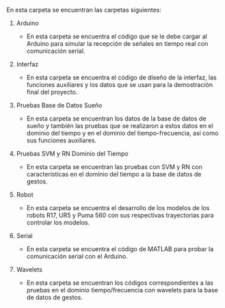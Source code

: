 En esta carpeta se encuentran las carpetas siguientes:

1. Arduino
    * En esta carpeta se encuentra el código que se le debe cargar al Arduino para simular la recepción de señales en tiempo real con comunicación serial.
    
2. Interfaz
    * En esta carpeta se encuentra el código de diseño de la interfaz, las funciones auxiliares y los datos que se usan para la demostración final del proyecto.

3. Pruebas Base de Datos Sueño
    * En esta carpeta se encuentran los datos de la base de datos de sueño y también las pruebas que se realizaron a estos datos en el dominio del tiempo y en el dominio del tiempo-frecuencia, así como sus funciones auxiliares.

4. Pruebas SVM y RN Dominio del Tiempo
    * En esta carpeta se encuentran las pruebas con SVM y RN con características en el dominio del tiempo a la base de datos de gestos.
    
5. Robot
    * En esta carpeta se encuentra el desarrollo de los modelos de los robots R17, UR5 y Puma 560 con sus respectivas trayectorias para controlar los modelos.
    
6. Serial
    * En esta carpeta se encuentra el código de MATLAB para probar la comunicación serial con el Arduino.
7. Wavelets
    * En esta carpeta se encuentran los códigos correspondientes a las pruebas en el dominio tiempo/frecuencia con wavelets para la base de datos de gestos. 
